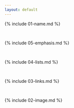 ```yaml
---
layout: default
---
```


{% include 01-name.md %}

<br>

{% include 05-emphasis.md %}

<br>

{% include 04-lists.md %}

<br>

{% include 03-links.md %}

<br>

{% include 02-image.md %}
